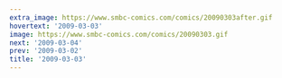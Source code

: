 ```yaml
---
extra_image: https://www.smbc-comics.com/comics/20090303after.gif
hovertext: '2009-03-03'
image: https://www.smbc-comics.com/comics/20090303.gif
next: '2009-03-04'
prev: '2009-03-02'
title: '2009-03-03'
---
```


